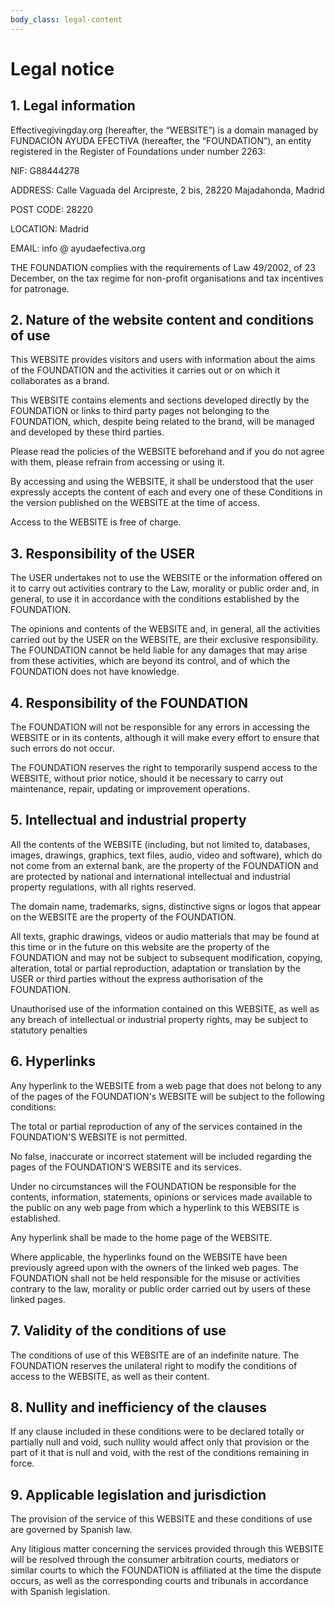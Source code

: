 ```yaml
---
body_class: legal-content
---
```


# Legal notice

## 1. Legal information

Effectivegivingday.org (hereafter, the “WEBSITE”) is a domain managed by FUNDACIÓN AYUDA EFECTIVA (hereafter, the “FOUNDATION”), an entity registered in the Register of Foundations under number 2263:

NIF: G88444278

ADDRESS: Calle Vaguada del Arcipreste, 2 bis, 28220 Majadahonda, Madrid

POST CODE: 28220

LOCATION: Madrid

EMAIL: info @ ayudaefectiva.org

THE FOUNDATION complies with the requirements of Law 49/2002, of 23 December, on the tax regime for non-profit organisations and tax incentives for patronage.

## 2. Nature of the website content and conditions of use

This WEBSITE provides visitors and users with information about the aims of the FOUNDATION and the activities it carries out or on which it collaborates as a brand.

This WEBSITE contains elements and sections developed directly by the FOUNDATION or links to third party pages not belonging to the FOUNDATION, which, despite being related to the brand, will be managed and developed by these third parties.

Please read the policies of the WEBSITE beforehand and if you do not agree with them, please refrain from accessing or using it.

By accessing and using the WEBSITE, it shall be understood that the user expressly accepts the content of each and every one of these Conditions in the version published on the WEBSITE at the time of access.

Access to the WEBSITE is free of charge.

## 3. Responsibility of the USER

The USER undertakes not to use the WEBSITE or the information offered on it to carry out activities contrary to the Law, morality or public order and, in general, to use it in accordance with the conditions established by the FOUNDATION.

The opinions and contents of the WEBSITE and, in general, all the activities carried out by the USER on the WEBSITE, are their exclusive responsibility. The FOUNDATION cannot be held liable for any damages that may arise from these activities, which are beyond its control, and of which the FOUNDATION does not have knowledge.

## 4. Responsibility of the FOUNDATION

The FOUNDATION will not be responsible for any errors in accessing the WEBSITE or in its contents, although it will make every effort to ensure that such errors do not occur.

The FOUNDATION reserves the right to temporarily suspend access to the WEBSITE, without prior notice, should it be necessary to carry out maintenance, repair, updating or improvement operations.

## 5. Intellectual and industrial property

All the contents of the WEBSITE (including, but not limited to, databases, images, drawings, graphics, text files, audio, video and software), which do not come from an external bank, are the property of the FOUNDATION and are protected by national and international intellectual and industrial property regulations, with all rights reserved. 

The domain name, trademarks, signs, distinctive signs or logos that appear on the WEBSITE are the property of the FOUNDATION.

All texts, graphic drawings, videos or audio matterials that may be found at this time or in the future on this website are the property of the FOUNDATION and may not be subject to subsequent modification, copying, alteration, total or partial reproduction, adaptation or translation by the USER or third parties without the express authorisation of the FOUNDATION.

Unauthorised use of the information contained on this WEBSITE, as well as any breach of intellectual or industrial property rights, may be subject to statutory penalties

## 6. Hyperlinks

Any hyperlink to the WEBSITE from a web page that does not belong to any of the pages of the FOUNDATION's WEBSITE will be subject to the following conditions:

The total or partial reproduction of any of the services contained in the FOUNDATION'S WEBSITE is not permitted.

No false, inaccurate or incorrect statement will be included regarding the pages of the FOUNDATION'S WEBSITE and its services.

Under no circumstances will the FOUNDATION be responsible for the contents, information, statements, opinions or services made available to the public on any web page from which a hyperlink to this WEBSITE is established.

Any hyperlink shall be made to the home page of the WEBSITE.

Where applicable, the hyperlinks found on the WEBSITE have been previously agreed upon with the owners of the linked web pages. The FOUNDATION shall not be held responsible for the misuse or activities contrary to the law, morality or public order carried out by users of these linked pages.

## 7. Validity of the conditions of use

The conditions of use of this WEBSITE are of an indefinite nature. The FOUNDATION reserves the unilateral right to modify the conditions of access to the WEBSITE, as well as their content.

## 8. Nullity and inefficiency of the clauses

If any clause included in these conditions were to be declared totally or partially null and void, such nullity would affect only that provision or the part of it that is null and void, with the rest of the conditions remaining in force.

## 9. Applicable legislation and jurisdiction

The provision of the service of this WEBSITE and these conditions of use are governed by Spanish law.

Any litigious matter concerning the services provided through this WEBSITE will be resolved through the consumer arbitration courts, mediators or similar courts to which the FOUNDATION is affiliated at the time the dispute occurs, as well as the corresponding courts and tribunals in accordance with Spanish legislation.
